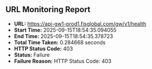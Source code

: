 ## URL Monitoring Report

- **URL:** https://api-gw1-prod1.fisglobal.com/gw/v1/health
- **Start Time:** 2025-09-15T18:54:35.094055
- **End Time:** 2025-09-15T18:54:35.378723
- **Total Time Taken:** 0.284668 seconds
- **HTTP Status Code:** 403
- **Status:** Failure
- **Failure Reason:** HTTP Status Code: 403
